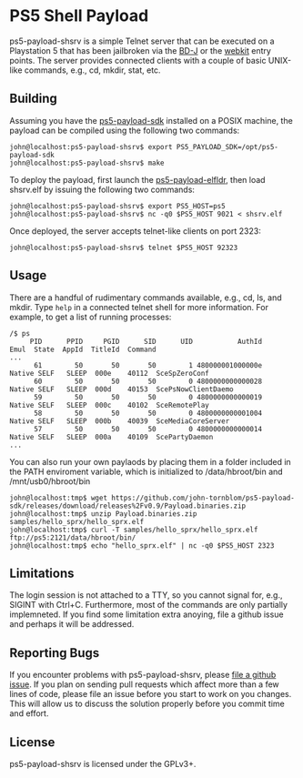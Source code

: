 # PS5 Shell Payload
ps5-payload-shsrv is a simple Telnet server that can be executed on a Playstation 5
that has been jailbroken via the [BD-J][bdj] or the [webkit][webkit] entry points.
The server provides connected clients with a couple of basic UNIX-like commands,
e.g., cd, mkdir, stat, etc.

## Building
Assuming you have the [ps5-payload-sdk][sdk] installed on a POSIX machine,
the payload can be compiled using the following two commands:
```console
john@localhost:ps5-payload-shsrv$ export PS5_PAYLOAD_SDK=/opt/ps5-payload-sdk
john@localhost:ps5-payload-shsrv$ make
```

To deploy the payload, first launch the [ps5-payload-elfldr][elfldr], then
load shsrv.elf by issuing the following two commands:
```console
john@localhost:ps5-payload-shsrv$ export PS5_HOST=ps5
john@localhost:ps5-payload-shsrv$ nc -q0 $PS5_HOST 9021 < shsrv.elf
```

Once deployed, the server accepts telnet-like clients on port 2323:
```console
john@localhost:ps5-payload-shsrv$ telnet $PS5_HOST 92323
```
## Usage
There are a handful of rudimentary commands available, e.g., cd, ls, and mkdir.
Type `help` in a connected telnet shell for more information. For example, to
get a list of running processes:
```console
/$ ps
     PID      PPID     PGID      SID      UID           AuthId          Emul  State  AppId  TitleId  Command
...
      61        50       50       50        1 480000001000000e   Native SELF   SLEEP  000e    40112  SceSpZeroConf
      60        50       50       50        0 4800000000000028   Native SELF   SLEEP  000d    40153  ScePsNowClientDaemo
      59        50       50       50        0 4800000000000019   Native SELF   SLEEP  000c    40102  SceRemotePlay
      58        50       50       50        0 4800000000001004   Native SELF   SLEEP  000b    40039  SceMediaCoreServer
      57        50       50       50        0 4800000000000014   Native SELF   SLEEP  000a    40109  ScePartyDaemon
...
```

You can also run your own paylaods by placing them in a folder included in the
PATH enviroment variable, which is initialized to /data/hbroot/bin and
/mnt/usb0/hbroot/bin

```console
john@localhost:tmp$ wget https://github.com/john-tornblom/ps5-payload-sdk/releases/download/releases%2Fv0.9/Payload.binaries.zip
john@localhost:tmp$ unzip Payload.binaries.zip samples/hello_sprx/hello_sprx.elf
john@localhost:tmp$ curl -T samples/hello_sprx/hello_sprx.elf ftp://ps5:2121/data/hbroot/bin/
john@localhost:tmp$ echo "hello_sprx.elf" | nc -q0 $PS5_HOST 2323
```

## Limitations
The login session is not attached to a TTY, so you cannot signal for, e.g., SIGINT
with Ctrl+C. Furthermore, most of the commands are only partially implemneted.
If you find some limitation extra anoying, file a github issue and perhaps it will
be addressed.

## Reporting Bugs
If you encounter problems with ps5-payload-shsrv, please [file a github issue][issues].
If you plan on sending pull requests which affect more than a few lines of code,
please file an issue before you start to work on you changes. This will allow us
to discuss the solution properly before you commit time and effort.

## License
ps5-payload-shsrv is licensed under the GPLv3+.

[bdj]: https://github.com/john-tornblom/bdj-sdk
[sdk]: https://github.com/john-tornblom/ps5-payload-sdk
[webkit]: https://github.com/Cryptogenic/PS5-IPV6-Kernel-Exploit
[elfldr]: https://github.com/john-tornblom/ps5-payload-elfldr
[issues]: https://github.com/john-tornblom/ps5-payload-shsrv/issues/new

